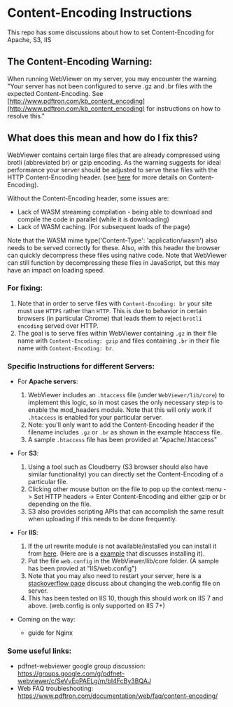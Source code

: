 # Content-Encoding Instructions
This repo has some discussions about how to set Content-Encoding for Apache, S3, IIS


## The Content-Encoding Warning: 

When running WebViewer on my server, you may encounter the warning "Your server has not been configured to serve .gz and .br files with the expected Content-Encoding. See [http://www.pdftron.com/kb_content_encoding](http://www.pdftron.com/kb_content_encoding) for instructions on how to resolve this." 


## What does this mean and how do I fix this?
WebViewer contains certain large files that are already compressed using brotli (abbreviated br) or gzip encoding. As the warning suggests for ideal performance your server should be adjusted to serve these files with the HTTP Content-Encoding header. (see [here](https://developer.mozilla.org/en-US/docs/Web/HTTP/Headers/Content-Encoding) for more details on Content-Encoding).

Without the Content-Encoding header, some issues are:
  - Lack of WASM streaming compilation - being able to download and compile the code in parallel (while it is downloading)
  - Lack of WASM caching. (For subsequent loads of the page) 

Note that the WASM mime type('Content-Type': 'application/wasm') also needs to be served correctly for these. 
Also, with this header the browser can quickly decompress these files using native code. Note that WebViewer can still function by decompressing these files in JavaScript, but this may have an impact on loading speed.

### For fixing:
1. Note that in order to serve files with `Content-Encoding: br` your site must use `HTTPS` rather than `HTTP`. This is due to behavior in certain browsers (in particular Chrome) that leads them to reject `brotli encoding` served over HTTP.
2. The goal is to serve files within WebViewer containing `.gz` in their file name with `Content-Encoding: gzip` and files containing `.br` in their file name with `Content-Encoding: br`.

### Specific Instructions for different Servers:
- For **Apache servers**: 
  1. WebViewer includes an `.htaccess` file (under `WebViewer/lib/core`) to implement this logic, so in most cases the only necessary step is to enable the mod_headers module. Note that this will only work if `.htaccess` is enabled for your particular server.
  2. Note: you'll only want to add the Content-Encoding header if the filename includes `.gz` or `.br` as shown in the example htaccess file.
  3. A sample `.htaccess` file has been provided at "Apache/.htaccess"

- For **S3**: 
  1. Using a tool such as Cloudberry (S3 browser should also have similar functionality) you can directly set the Content-Encoding of a particular file.
  2. Clicking other mouse button on the file to pop up the context menu -> Set HTTP headers -> Enter Content-Encoding and either gzip or br depending on the file. 
  3. S3 also provides scripting APIs that can accomplish the same result when uploading if this needs to be done frequently.

- For **IIS**:
  1. If the url rewrite module is not available/installed you can install it from [here](https://www.iis.net/downloads/microsoft/url-rewrite). (Here are is a [example](http://web-site-scripts.com/knowledge-base/article/AA-00470/0) that discusses installing it). 
  2. Put the file `web.config` in the WebViewer/lib/core folder. (A sample has been provied at "IIS/web.config")
  3. Note that you may also need to restart your server, here is a [stackoverflow page](https://stackoverflow.com/questions/18261507/change-to-web-config-on-server-is-not-going-into-effect.) discuss about changing the web.config file on server.
  4. This has been tested on IIS 10, though this should work on IIS 7 and above. (web.config is only supported on IIS 7+)

- Coming on the way:
  - guide for Nginx


### Some useful links:
 - pdfnet-webviewer google group discussion: https://groups.google.com/g/pdfnet-webviewer/c/SeVvEpPAELg/m/bI4FcBy3BQAJ
 - Web FAQ troubleshooting: https://www.pdftron.com/documentation/web/faq/content-encoding/




